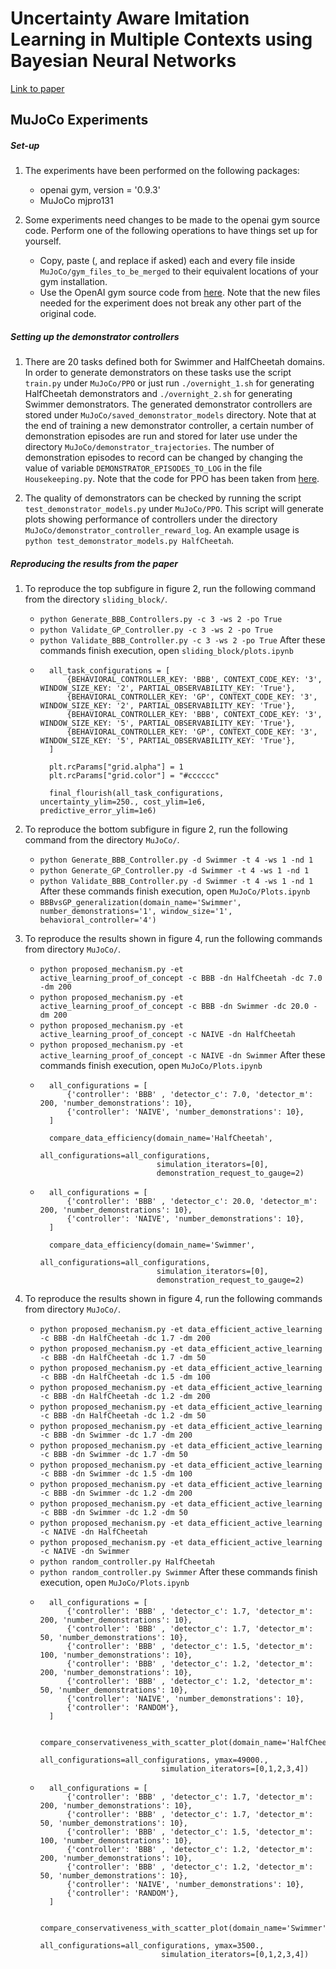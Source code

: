 # Uncertainty Aware Imitation Learning in Multiple Contexts using Bayesian Neural Networks
[Link to paper](https://arxiv.org/pdf/1903.05697.pdf)

## MuJoCo Experiments

##### Set-up
1. The experiments have been performed on the following packages:
	- openai gym, version = '0.9.3'
	- MuJoCo mjpro131

2. Some experiments need changes to be made to the openai gym source code. Perform one of the following operations to have things set up for yourself.
	- Copy, paste (, and replace if asked) each and every file inside `MuJoCo/gym_files_to_be_merged` to their equivalent locations of your gym installation.
	- Use the OpenAI gym source code from [here](https://github.com/sanjaythakur/Multiple_Task_MuJoCo_Domains).
	Note that the new files needed for the experiment does not break any other part of the original code.

##### Setting up the demonstrator controllers
1. There are 20 tasks defined both for Swimmer and HalfCheetah domains. In order to generate demonstrators on these tasks use the script `train.py` under `MuJoCo/PPO` or just run `./overnight_1.sh` for generating HalfCheetah demonstrators and `./overnight_2.sh` for generating Swimmer demonstrators. The generated demonstrator controllers are stored under `MuJoCo/saved_demonstrator_models` directory. Note that at the end of training a new demonstrator controller, a certain number of demonstration episodes are run and stored for later use under the directory `MuJoCo/demonstrator_trajectories`. The number of demonstration episodes to record can be changed by changing the value of variable `DEMONSTRATOR_EPISODES_TO_LOG` in the file `Housekeeping.py`.
Note that the code for PPO has been taken from [here](https://github.com/sanjaythakur/trpo).

2. The quality of demonstrators can be checked by running the script `test_demonstrator_models.py` under `MuJoCo/PPO`. This script will generate plots showing performance of controllers under the directory `MuJoCo/demonstrator_controller_reward_log`. An example usage is ```python test_demonstrator_models.py HalfCheetah```.

##### Reproducing the results from the paper
1. To reproduce the top subfigure in figure 2, run the following command from the directory `sliding_block/`.
	- ```python Generate_BBB_Controllers.py -c 3 -ws 2 -po True```
	- ```python Validate_GP_Controller.py -c 3 -ws 2 -po True```
	- ```python Validate_BBB_Controller.py -c 3 -ws 2 -po True```
	After these commands finish execution, open `sliding_block/plots.ipynb`
	- ```
		all_task_configurations = [
		    {BEHAVIORAL_CONTROLLER_KEY: 'BBB', CONTEXT_CODE_KEY: '3', WINDOW_SIZE_KEY: '2', PARTIAL_OBSERVABILITY_KEY: 'True'},
		    {BEHAVIORAL_CONTROLLER_KEY: 'GP', CONTEXT_CODE_KEY: '3', WINDOW_SIZE_KEY: '2', PARTIAL_OBSERVABILITY_KEY: 'True'},
		    {BEHAVIORAL_CONTROLLER_KEY: 'BBB', CONTEXT_CODE_KEY: '3', WINDOW_SIZE_KEY: '5', PARTIAL_OBSERVABILITY_KEY: 'True'},
		    {BEHAVIORAL_CONTROLLER_KEY: 'GP', CONTEXT_CODE_KEY: '3', WINDOW_SIZE_KEY: '5', PARTIAL_OBSERVABILITY_KEY: 'True'},
		]

		plt.rcParams["grid.alpha"] = 1
		plt.rcParams["grid.color"] = "#cccccc"

		final_flourish(all_task_configurations, uncertainty_ylim=250., cost_ylim=1e6, predictive_error_ylim=1e6)
		```
2. To reproduce the bottom subfigure in figure 2, run the following command from the directory `MuJoCo/`.
	- ```python Generate_BBB_Controller.py -d Swimmer -t 4 -ws 1 -nd 1```
	- ```python Generate_GP_Controller.py -d Swimmer -t 4 -ws 1 -nd 1```
	- ```python Validate_BBB_Controller.py -d Swimmer -t 4 -ws 1 -nd 1```
	After these commands finish execution, open `MuJoCo/Plots.ipynb`
	- ```BBBvsGP_generalization(domain_name='Swimmer', number_demonstrations='1', window_size='1', behavioral_controller='4')```

3. To reproduce the results shown in figure 4, run the following commands from directory `MuJoCo/`.
	-  ```python proposed_mechanism.py -et active_learning_proof_of_concept -c BBB -dn HalfCheetah -dc 7.0 -dm 200```
	-  ```python proposed_mechanism.py -et active_learning_proof_of_concept -c BBB -dn Swimmer -dc 20.0 -dm 200```
	-  ```python proposed_mechanism.py -et active_learning_proof_of_concept -c NAIVE -dn HalfCheetah```
	-  ```python proposed_mechanism.py -et active_learning_proof_of_concept -c NAIVE -dn Swimmer```
	After these commands finish execution, open `MuJoCo/Plots.ipynb`
	- ```
		all_configurations = [
		    {'controller': 'BBB' , 'detector_c': 7.0, 'detector_m': 200, 'number_demonstrations': 10},
		    {'controller': 'NAIVE', 'number_demonstrations': 10},
		]

		compare_data_efficiency(domain_name='HalfCheetah',
		                        all_configurations=all_configurations,
		                        simulation_iterators=[0],
		                        demonstration_request_to_gauge=2)
    	```
    - ```
    	all_configurations = [
		    {'controller': 'BBB' , 'detector_c': 20.0, 'detector_m': 200, 'number_demonstrations': 10},
		    {'controller': 'NAIVE', 'number_demonstrations': 10},
		]

		compare_data_efficiency(domain_name='Swimmer',
		                        all_configurations=all_configurations,
		                        simulation_iterators=[0],
		                        demonstration_request_to_gauge=2)
        ```

4. To reproduce the results shown in figure 4, run the following commands from directory `MuJoCo/`.
	-  ```python proposed_mechanism.py -et data_efficient_active_learning -c BBB -dn HalfCheetah -dc 1.7 -dm 200```
	-  ```python proposed_mechanism.py -et data_efficient_active_learning -c BBB -dn HalfCheetah -dc 1.7 -dm 50```
	-  ```python proposed_mechanism.py -et data_efficient_active_learning -c BBB -dn HalfCheetah -dc 1.5 -dm 100```
	-  ```python proposed_mechanism.py -et data_efficient_active_learning -c BBB -dn HalfCheetah -dc 1.2 -dm 200```
	-  ```python proposed_mechanism.py -et data_efficient_active_learning -c BBB -dn HalfCheetah -dc 1.2 -dm 50```
	-  ```python proposed_mechanism.py -et data_efficient_active_learning -c BBB -dn Swimmer -dc 1.7 -dm 200```
	-  ```python proposed_mechanism.py -et data_efficient_active_learning -c BBB -dn Swimmer -dc 1.7 -dm 50```
	-  ```python proposed_mechanism.py -et data_efficient_active_learning -c BBB -dn Swimmer -dc 1.5 -dm 100```
	-  ```python proposed_mechanism.py -et data_efficient_active_learning -c BBB -dn Swimmer -dc 1.2 -dm 200```
	-  ```python proposed_mechanism.py -et data_efficient_active_learning -c BBB -dn Swimmer -dc 1.2 -dm 50```
	-  ```python proposed_mechanism.py -et data_efficient_active_learning -c NAIVE -dn HalfCheetah```
	-  ```python proposed_mechanism.py -et data_efficient_active_learning -c NAIVE -dn Swimmer```
	-  ```python random_controller.py HalfCheetah```
	-  ```python random_controller.py Swimmer```
	After these commands finish execution, open `MuJoCo/Plots.ipynb`
	- ```
		all_configurations = [
		    {'controller': 'BBB' , 'detector_c': 1.7, 'detector_m': 200, 'number_demonstrations': 10},
		    {'controller': 'BBB' , 'detector_c': 1.7, 'detector_m': 50, 'number_demonstrations': 10},
		    {'controller': 'BBB' , 'detector_c': 1.5, 'detector_m': 100, 'number_demonstrations': 10},
		    {'controller': 'BBB' , 'detector_c': 1.2, 'detector_m': 200, 'number_demonstrations': 10},
		    {'controller': 'BBB' , 'detector_c': 1.2, 'detector_m': 50, 'number_demonstrations': 10},
		    {'controller': 'NAIVE', 'number_demonstrations': 10},
		    {'controller': 'RANDOM'},
		]

		compare_conservativeness_with_scatter_plot(domain_name='HalfCheetah',
		                         all_configurations=all_configurations, ymax=49000.,
		                         simulation_iterators=[0,1,2,3,4])
         ```
	- ```
		all_configurations = [
		    {'controller': 'BBB' , 'detector_c': 1.7, 'detector_m': 200, 'number_demonstrations': 10},
		    {'controller': 'BBB' , 'detector_c': 1.7, 'detector_m': 50, 'number_demonstrations': 10},
		    {'controller': 'BBB' , 'detector_c': 1.5, 'detector_m': 100, 'number_demonstrations': 10},
		    {'controller': 'BBB' , 'detector_c': 1.2, 'detector_m': 200, 'number_demonstrations': 10},
		    {'controller': 'BBB' , 'detector_c': 1.2, 'detector_m': 50, 'number_demonstrations': 10},
		    {'controller': 'NAIVE', 'number_demonstrations': 10},
		    {'controller': 'RANDOM'},
		]

		compare_conservativeness_with_scatter_plot(domain_name='Swimmer',
		                         all_configurations=all_configurations, ymax=3500.,
		                         simulation_iterators=[0,1,2,3,4])
         ```                  
